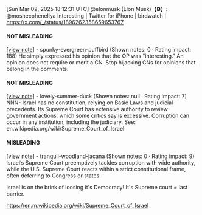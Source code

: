 [Sun Mar 02, 2025 18:12:31 UTC] @elonmusk (Elon Musk)【𝗕】: @moshecoheneliya Interesting | Twitter for iPhone | birdwatch | https://x.com/_/status/1896262358659653767

#### NOT MISLEADING

[[view note]](https://x.com/i/birdwatch/n/1896490126940811646) - spunky-evergreen-puffbird (Shown notes: 0 · Rating impact: 188)
He simply expressed his opinion that the OP was "interesting."
An opinion does not require or merit a CN. Stop hijacking CNs for opinions that belong in the comments.

#### NOT MISLEADING

[[view note]](https://x.com/i/birdwatch/n/1896417627096179118) - lovely-summer-duck (Shown notes: null · Rating impact: 7)
NNN- Israel has no constitution, relying on Basic Laws and judicial precedents. Its Supreme Court has extensive authority to review government actions, which some critics say is excessive. Corruption can occur in any institution, including the judiciary. See:  en.wikipedia.org/wiki/Supreme_Court_of_Israel

#### MISLEADING

[[view note]](https://x.com/i/birdwatch/n/1896378062905786763) - tranquil-woodland-jacana (Shown notes: 0 · Rating impact: 9)
Israel’s Supreme Court preemptively tackles corruption with wide authority, while the U.S. Supreme Court reacts within a strict constitutional frame, often deferring to Congress or states. 

Israel is on the brink of loosing it's Democracy!
It's Supreme court = last barrier.

https://en.m.wikipedia.org/wiki/Supreme_Court_of_Israel
